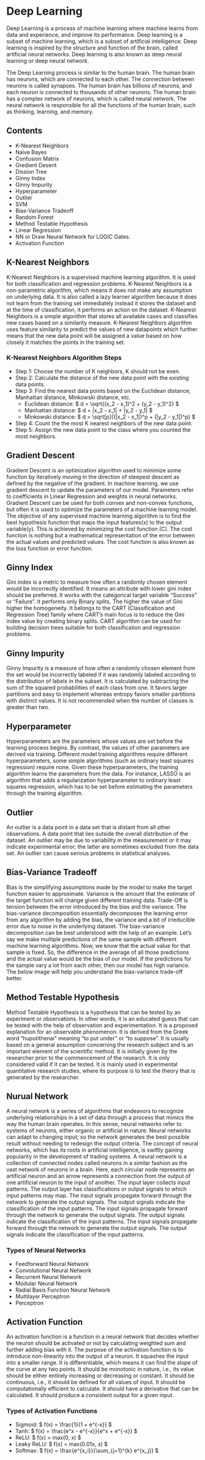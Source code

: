 # Deep Learning
Deep Learning is a process of machine learning where machine learns from data and experience, and improve its performance. Deep learning is a subset of machine learning, which is a subset of artificial intelligence. Deep learning is inspired by the structure and function of the brain, called artificial neural networks. Deep learning is also known as deep neural learning or deep neural network.

The Deep Learning process is similar to the human brain. The human brain has neurons, which are connected to each other. The connection between neurons is called synapses. The human brain has billions of neurons, and each neuron is connected to thousands of other neurons. The human brain has a complex network of neurons, which is called neural network. The neural network is responsible for all the functions of the human brain, such as thinking, learning, and memory.

## Contents
- K-Nearest Neighbors
- Naive Bayes
- Confusion Matrix
- Gredient Desent
- Dission Tree
- Ginny Index
- Ginny Impurity
- Hyperparameter
- Outlier
- SVM
- Bias-Variance Tradeoff
- Random Forest
- Method Testable Hypothesis
- Linear Regression
- NN or Draw Neural Network for LOGIC Gates.
- Activation Function

## K-Nearest Neighbors
K-Nearest Neighbors is a supervised machine learning algorithm. It is used for both classification and regression problems. K-Nearest Neighbors is a non-parametric algorithm, which means it does not make any assumption on underlying data. It is also called a lazy learner algorithm because it does not learn from the training set immediately instead it stores the dataset and at the time of classification, it performs an action on the dataset. K-Nearest Neighbors is a simple algorithm that stores all available cases and classifies new cases based on a similarity measure. K-Nearest Neighbors algorithm uses feature similarity to predict the values of new datapoints which further means that the new data point will be assigned a value based on how closely it matches the points in the training set.

### K-Nearest Neighbors Algorithm Steps
- Step 1: Choose the number of K neighbors, K should not be even.
- Step 2: Calculate the distance of the new data point with the existing data points.
- Step 3: Find the nearest data points based on the Euclidean distance, Manhattan distance, Minkowski distance, etc.
    - Euclidean distance: $ d = \sqrt{(x_2 - x_1)^2 + (y_2 - y_1)^2} $
    - Manhattan distance: $ d = |x_2 - x_1| + |y_2 - y_1| $
    - Minkowski distance: $ d = \sqrt[p]{(|x_2 - x_1|)^p + (|y_2 - y_1|)^p} $
- Step 4: Count the the most K nearest neighbors of the new data point.
- Step 5: Assign the new data point to the class where you counted the most neighbors.

## Gradient Descent
Gradient Descent is an optimization algorithm used to minimize some function by iteratively moving in the direction of steepest descent as defined by the negative of the gradient. In machine learning, we use gradient descent to update the parameters of our model. Parameters refer to coefficients in Linear Regression and weights in neural networks. Gradient Descent can be used for both convex and non-convex functions, but often it is used to optimize the parameters of a machine learning model. The objective of any supervised machine learning algorithm is to find the best hypothesis function that maps the input features(x) to the output variable(y). This is achieved by minimizing the cost function (C). The cost function is nothing but a mathematical representation of the error between the actual values and predicted values. The cost function is also known as the loss function or error function.

## Ginny Index
Gini index is a metric to measure how often a randomly chosen element would be incorrectly identified. It means an attribute with lower gini index should be preferred. It works with the categorical target variable “Success” or “Failure”. It performs only Binary splits. The higher the value of Gini higher the homogeneity. It belongs to the CART (Classification and Regression Tree) family where CART’s main focus is to reduce the Gini index value by creating binary splits. CART algorithm can be used for building decision trees suitable for both classification and regression problems.

## Ginny Impurity
Ginny Impurity is a measure of how often a randomly chosen element from the set would be incorrectly labeled if it was randomly labeled according to the distribution of labels in the subset. It is calculated by subtracting the sum of the squared probabilities of each class from one. It favors larger partitions and easy to implement whereas entropy favors smaller partitions with distinct values. It is not recommended when the number of classes is greater than two.

## Hyperparameter
Hyperparameters are the parameters whose values are set before the learning process begins. By contrast, the values of other parameters are derived via training. Different model training algorithms require different hyperparameters, some simple algorithms (such as ordinary least squares regression) require none. Given these hyperparameters, the training algorithm learns the parameters from the data. For instance, LASSO is an algorithm that adds a regularization hyperparameter to ordinary least squares regression, which has to be set before estimating the parameters through the training algorithm.

## Outlier
An outlier is a data point in a data set that is distant from all other observations. A data point that lies outside the overall distribution of the dataset. An outlier may be due to variability in the measurement or it may indicate experimental error; the latter are sometimes excluded from the data set. An outlier can cause serious problems in statistical analyses.

## Bias-Variance Tradeoff
Bias is the simplifying assumptions made by the model to make the target function easier to approximate. Variance is the amount that the estimate of the target function will change given different training data. Trade-Off is tension between the error introduced by the bias and the variance. The bias-variance decomposition essentially decomposes the learning error from any algorithm by adding the bias, the variance and a bit of irreducible error due to noise in the underlying dataset. The bias-variance decomposition can be best understood with the help of an example. Let’s say we make multiple predictions of the same sample with different machine learning algorithms. Now, we know that the actual value for that sample is fixed. So, the difference in the average of all those predictions and the actual value would be the bias of our model. If the predictions for the sample vary a lot from each other, then our model has high variance. The below image will help you understand the bias-variance trade-off better.

## Method Testable Hypothesis
Method Testable Hypothesis is a hypothesis that can be tested by an experiment or observations. In other words, it is an educated guess that can be tested with the help of observation and experimentation. It is a proposed explanation for an observable phenomenon. It is derived from the Greek word “hupotithenai” meaning “to put under” or “to suppose”. It is usually based on a general assumption concerning the research subject and is an important element of the scientific method. It is initially given by the researcher prior to the commencement of the research. It is only considered valid if it can be tested. It is mainly used in experimental quantitative research studies, where its purpose is to test the theory that is generated by the researcher.

## Nurual Network
A neural network is a series of algorithms that endeavors to recognize underlying relationships in a set of data through a process that mimics the way the human brain operates. In this sense, neural networks refer to systems of neurons, either organic or artificial in nature. Neural networks can adapt to changing input; so the network generates the best possible result without needing to redesign the output criteria. The concept of neural networks, which has its roots in artificial intelligence, is swiftly gaining popularity in the development of trading systems. A neural network is a collection of connected nodes called neurons in a similar fashion as the vast network of neurons in a brain. Here, each circular node represents an artificial neuron and an arrow represents a connection from the output of one artificial neuron to the input of another. The input layer collects input patterns. The output layer has classifications or output signals to which input patterns may map. The input signals propagate forward through the network to generate the output signals. The output signals indicate the classification of the input patterns. The input signals propagate forward through the network to generate the output signals. The output signals indicate the classification of the input patterns. The input signals propagate forward through the network to generate the output signals. The output signals indicate the classification of the input patterns.

### Types of Neural Networks
- Feedforward Neural Network
- Convolutional Neural Network
- Recurrent Neural Network
- Modular Neural Network
- Radial Basis Function Neural Network
- Multilayer Perceptron
- Perceptron

## Activation Function
An activation function is a function in a neural network that decides whether the neuron should be activated or not by calculating weighted sum and further adding bias with it. The purpose of the activation function is to introduce non-linearity into the output of a neuron. It squashes the input into a smaller range. It is differentiable, which means it can find the slope of the curve at any two points. It should be monotonic in nature, i.e., its value should be either entirely increasing or decreasing or constant. It should be continuous, i.e., it should be defined for all values of input. It should be computationally efficient to calculate. It should have a derivative that can be calculated. It should produce a consistent output for a given input.

### Types of Activation Functions
- Sigmoid: $ f(x) = \frac{1}{1 + e^{-x}} $
- Tanh: $ f(x) = \frac{e^x - e^{-x}}{e^x + e^{-x}} $
- ReLU: $ f(x) = max(0, x) $
- Leaky ReLU: $ f(x) = max(0.01x, x) $
- Softmax: $ f(x) = \frac{e^{x_i}}{\sum_{j=1}^{k} e^{x_j}} $
